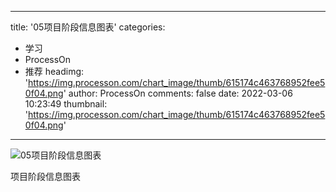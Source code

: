 
---
title: '05项目阶段信息图表'
categories: 
 - 学习
 - ProcessOn
 - 推荐
headimg: 'https://img.processon.com/chart_image/thumb/615174c463768952fee50f04.png'
author: ProcessOn
comments: false
date: 2022-03-06 10:23:49
thumbnail: 'https://img.processon.com/chart_image/thumb/615174c463768952fee50f04.png'
---

<div>   
<img class="thumb" alt="05项目阶段信息图表" src="https://img.processon.com/chart_image/thumb/615174c463768952fee50f04.png" referrerpolicy="no-referrer">
<p>项目阶段信息图表</p>  
</div>
            